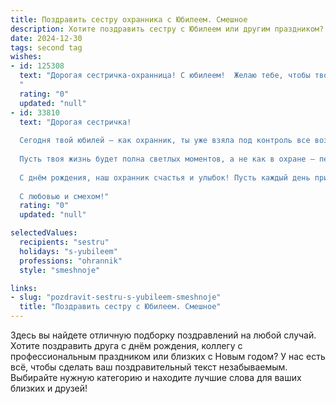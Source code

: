 ```yaml
---
title: Поздравить сестру охранника с Юбилеем. Смешное
description: Хотите поздравить сестру с Юбилеем или другим праздником? Наш ИИ создаст незабываемое поздравление, а вы обязательно выделитесь среди других.  
date: 2024-12-30
tags: second tag
wishes:
- id: 125308
  text: "Дорогая сестричка-охранница! С юбилеем!  Желаю тебе, чтобы твоя жизнь была такой же неприступной крепостью, как ты сама на работе, но при этом полной радости, веселья и…  сладких, сладких преступлений (например, съесть весь торт за один присест!).  Пусть все твои враги (а это, скорее всего, только недоспавшие дети и развалившийся шкаф)  сдадутся без боя, а жизненные блага сами ложатся к твоим ногам!  Будь здорова, счастлива и, разумеется, всегда начеку!
  "
  rating: "0"
  updated: "null"
- id: 33810
  text: "Дорогая сестричка!
  
  Сегодня твой юбилей — как охранник, ты уже взяла под контроль все возможные ворота жизни! 🎉 Желаю тебе, чтобы у каждого твоего дня был надежный замок счастья, а острые углы судьбы обходили стороной, как опасные преступники.
  
  Пусть твоя жизнь будет полна светлых моментов, а не как в охране — перерывы на кофе с торчанием у ворот. 💪 Уверен, что все \"посторонние\" мечты и желания легко пропустишь за свои «непробиваемые» щиты!
  
  С днём рождения, наш охранник счастья и улыбок! Пусть каждый день приносит тебе удачу, как хороший улов в сетку! 🍀💖
  
  С любовью и смехом!"
  rating: "0"
  updated: "null"

selectedValues:
  recipients: "sestru"
  holidays: "s-yubileem"
  professions: "ohrannik"
  style: "smeshnoje"

links:
- slug: "pozdravit-sestru-s-yubileem-smeshnoje"
  title: "Поздравить сестру с Юбилеем. Смешное"
---
```


Здесь вы найдете отличную подборку поздравлений на любой случай.
Хотите поздравить друга с днём рождения, коллегу с профессиональным праздником или близких с Новым годом? У нас есть всё, чтобы сделать ваш поздравительный текст незабываемым. Выбирайте нужную категорию и находите лучшие слова для ваших близких и друзей!
